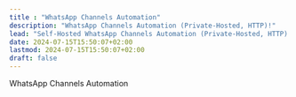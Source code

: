 ```yaml
---
title : "WhatsApp Channels Automation"
description: "WhatsApp Channels Automation (Private-Hosted, HTTP)!"
lead: "Self-Hosted WhatsApp Channels Automation (Private-Hosted, HTTP)!"
date: 2024-07-15T15:50:07+02:00
lastmod: 2024-07-15T15:50:07+02:00
draft: false
---
```

WhatsApp Channels Automation

